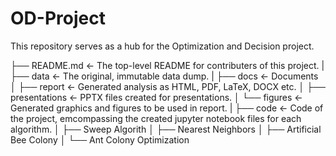 # OD-Project

This repository serves as a hub for the Optimization and Decision project.

├── README.md <- The top-level README for contributers of this project.
|
├── data <- The original, immutable data dump.
|
├── docs <- Documents
│ ├── report <- Generated analysis as HTML, PDF, LaTeX, DOCX etc.
│ ├── presentations <- PPTX files created for presentations.
│ └── figures <- Generated graphics and figures to be used in report.
|
├── code <- Code of the project, emcompassing the created jupyter notebook files for each algorithm.
│ ├── Sweep Algorith 
│ ├── Nearest Neighbors
│ ├── Artificial Bee Colony
│ └── Ant Colony Optimization

